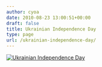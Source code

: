 ```yaml
---
author: cyoa
date: 2010-08-23 13:00:51+00:00
draft: false
title: Ukrainian Independence Day
type: page
url: /ukrainian-independence-day/
---
```


[![Ukrainian Independence Day](http://www.ozeukes.com/wp-content/uploads/2010/08/ind4.gif)
](http://www.ozeukes.com/wp-content/uploads/2010/08/ind4.gif)







